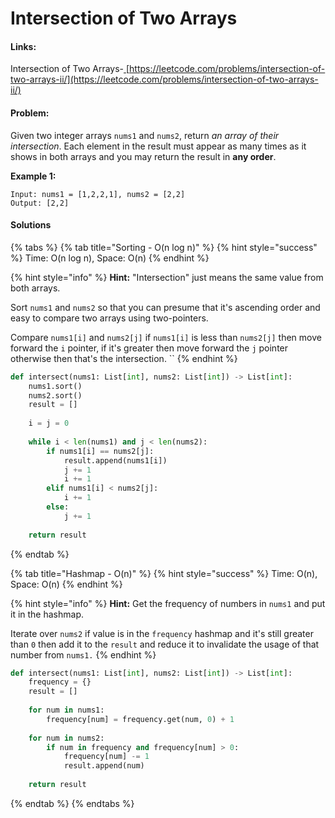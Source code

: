 # Intersection of Two Arrays

#### Links:

Intersection of Two Arrays-[ ](https://leetcode.com/problems/maximum-subarray/)[https://leetcode.com/problems/intersection-of-two-arrays-ii/](https://leetcode.com/problems/intersection-of-two-arrays-ii/)

#### Problem:

Given two integer arrays `nums1` and `nums2`, return _an array of their intersection_. Each element in the result must appear as many times as it shows in both arrays and you may return the result in **any order**.

**Example 1:**

```
Input: nums1 = [1,2,2,1], nums2 = [2,2]
Output: [2,2]
```

#### Solutions

{% tabs %}
{% tab title="Sorting - O(n log n)" %}
{% hint style="success" %}
Time: O(n log n), Space: O(n)
{% endhint %}

{% hint style="info" %}
**Hint:** "Intersection" just means the same value from both arrays.

Sort `nums1` and `nums2` so that you can presume that it's ascending order and easy to compare two arrays using two-pointers.

Compare `nums1[i]` and `nums2[j]` if `nums1[i]` is less than `nums2[j]` then move forward the `i` pointer, if it's greater then move forward the `j` pointer otherwise then that's the intersection. ``&#x20;
{% endhint %}

```python
def intersect(nums1: List[int], nums2: List[int]) -> List[int]:
    nums1.sort()
    nums2.sort()
    result = []
    
    i = j = 0
    
    while i < len(nums1) and j < len(nums2):
        if nums1[i] == nums2[j]:
            result.append(nums1[i])
            j += 1
            i += 1
        elif nums1[i] < nums2[j]:
            i += 1
        else:
            j += 1
            
    return result
```
{% endtab %}

{% tab title="Hashmap - O(n)" %}
{% hint style="success" %}
Time: O(n), Space: O(n)
{% endhint %}

{% hint style="info" %}
**Hint:** Get the frequency of numbers in `nums1` and put it in the hashmap.

Iterate over `nums2` if value is in the `frequency` hashmap and it's still greater than `0` then add it to the `result` and reduce it to invalidate the usage of that number from `nums1.`
{% endhint %}

```python
def intersect(nums1: List[int], nums2: List[int]) -> List[int]:
    frequency = {}
    result = []
    
    for num in nums1:
        frequency[num] = frequency.get(num, 0) + 1
        
    for num in nums2:
        if num in frequency and frequency[num] > 0:
            frequency[num] -= 1
            result.append(num)
            
    return result
```
{% endtab %}
{% endtabs %}
